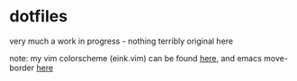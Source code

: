 # dotfiles
very much a work in progress - nothing terribly original here

note: my vim colorscheme (eink.vim) can be found [here](https://github.com/idmyn/eink.vim), and emacs move-border [here](https://github.com/ramnes/move-border)
